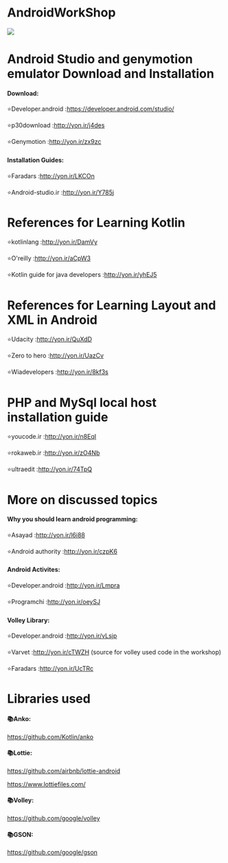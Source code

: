 # AndroidWorkShop
![](http://www.mediafire.com/convkey/ea90/8tisszd4pl9g493zg.jpg)

# Android Studio and genymotion emulator Download and Installation
#### Download:

:star:Developer.android :https://developer.android.com/studio/

:star:p30download :http://yon.ir/j4des

:star:Genymotion :http://yon.ir/zx9zc

#### Installation Guides:

:star:Faradars :http://yon.ir/LKCOn

:star:Android-studio.ir :http://yon.ir/Y785j

# References for Learning Kotlin
:star:kotlinlang :http://yon.ir/DamVy

:star:O'reilly :http://yon.ir/aCpW3

:star:Kotlin guide for java developers :http://yon.ir/yhEJ5

# References for Learning Layout and XML in Android
:star:Udacity :http://yon.ir/QuXdD

:star:Zero to hero :http://yon.ir/UazCv

:star:Wiadevelopers :http://yon.ir/8kf3s

# PHP and MySql local host installation guide
:star:youcode.ir :http://yon.ir/n8EqI

:star:rokaweb.ir :http://yon.ir/zO4Nb

:star:ultraedit :http://yon.ir/74TpQ

# More on discussed topics
#### Why you should learn android programming:
:star:Asayad :http://yon.ir/l6i88

:star:Android authority :http://yon.ir/czpK6

#### Android Activites:
:star:Developer.android :http://yon.ir/Lmpra

:star:Programchi :http://yon.ir/oeySJ

#### Volley Library:
:star:Developer.android :http://yon.ir/vLsjp

:star:Varvet :http://yon.ir/cTWZH (source for volley used code in the workshop)

:star:Faradars :http://yon.ir/UcTRc

# Libraries used
#### :books:Anko:

https://github.com/Kotlin/anko

#### :books:Lottie:

https://github.com/airbnb/lottie-android

https://www.lottiefiles.com/

#### :books:Volley:

https://github.com/google/volley

#### :books:GSON:

https://github.com/google/gson


